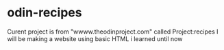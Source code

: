 # odin-recipes
Curent project is from "wwww.theodinproject.com" called Project:recipes
I will be making a website using basic HTML i learned until now